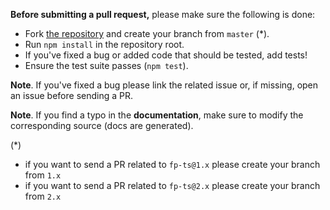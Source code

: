 **Before submitting a pull request,** please make sure the following is done:

- Fork [the repository](https://github.com/gcanti/fp-ts) and create your branch from `master` (\*).
- Run `npm install` in the repository root.
- If you've fixed a bug or added code that should be tested, add tests!
- Ensure the test suite passes (`npm test`).

**Note**. If you've fixed a bug please link the related issue or, if missing, open an issue before sending a PR.

**Note**. If you find a typo in the **documentation**, make sure to modify the corresponding source (docs are generated).

(\*)

- if you want to send a PR related to `fp-ts@1.x` please create your branch from `1.x`
- if you want to send a PR related to `fp-ts@2.x` please create your branch from `2.x`
